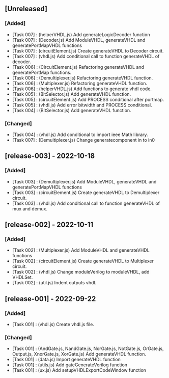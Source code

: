 ## [Unreleased]

### [Added]

- [Task 007] : (helperVHDL.js) Add generateLogicDecoder function
- [Task 007] : (Decoder.js) Add ModuleVHDL, generateVHDL and generatePortMapVHDL functions
- [Task 007] : (circuitElement.js) Create generateVHDL to Decoder circuit.
- [Task 007] : (vhdl.js) Add conditional call to function generateVHDL of decoder.
- [Task 006] : (CircuitElement.js) Refactoring generateVHDL and generatePortMap functions.
- [Task 006] : (Demultiplexer.js) Refactoring generateVHDL function.
- [Task 006] : (Multiplexer.js) Refactoring generateVHDL function.
- [Task 006] : (helperVHDL.js) Add functions to generate vhdl code.
- [Task 005] : (BitSelector.js) Add generateVHDL function.
- [Task 005] : (circuitElement.js) Add PROCESS conditional after portmap.
- [Task 005] : (vhdl.js) Add error bitwidth and PROCESS conditional.
- [Task 004] : (BitSelector.js) Add generateVHDL function.

### [Changed]

- [Task 004] : (vhdl.js) Add conditional to import ieee Math library.
- [Task 007] : (Demultiplexer.js) Change generatecomponent in to in0

## [release-003] - 2022-10-18

### [Added]

- [Task 003] : (Demultiplexer.js) Add ModuleVHDL, generateVHDL and generatePortMapVHDL functions
- [Task 003] : (circuitElement.js) Create generateVHDL to Demultiplexer circuit.
- [Task 003] : (vhdl.js) Add conditional call to function generateVHDL of mux and demux.

## [release-002] - 2022-10-11

### [Added]

- [Task 002] : (Multiplexer.js) Add ModuleVHDL and generateVHDL functions
- [Task 002] : (circuitElement.js) Create generateVHDL to Multiplexer circuit.
- [Task 002] : (vhdl.js) Change moduleVerilog to moduleVHDL, add VHDLSet.
- [Task 002] : (util.js) Indent outputs vhdl.

## [release-001] - 2022-09-22

### [Added]
- [Task 001] : (vhdl.js) Create vhdl.js file.

### [Changed]

- [Task 001] : (AndGate.js, NandGate.js, NorGate.js, NotGate.js, OrGate.js, Output.js, XnorGate.js, XorGate.js) Add generateVHDL function.
- [Task 001] : (data.js) Import generateVHDL function
- [Task 001] : (utils.js) Add gateGenerateVerilog function
- [Task 001] : (ux.js) Add setupVHDLExportCodeWindow function
